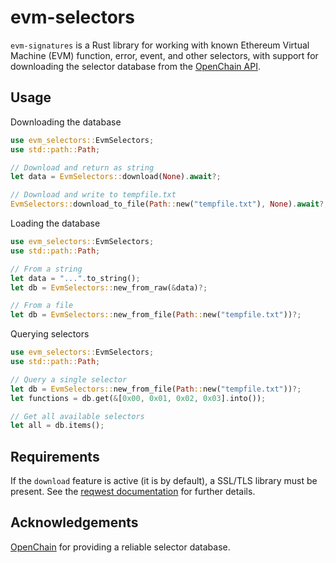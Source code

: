 # evm-selectors

`evm-signatures` is a Rust library for working with known Ethereum Virtual Machine (EVM) function, error, event, and other selectors, with support for downloading the selector database from the [OpenChain API](https://docs.openchain.xyz/).

## Usage
Downloading the database
```rust
use evm_selectors::EvmSelectors;
use std::path::Path;

// Download and return as string
let data = EvmSelectors::download(None).await?;

// Download and write to tempfile.txt
EvmSelectors::download_to_file(Path::new("tempfile.txt"), None).await?;
```

Loading the database
```rust
use evm_selectors::EvmSelectors;
use std::path::Path;

// From a string
let data = "...".to_string();
let db = EvmSelectors::new_from_raw(&data)?;

// From a file
let db = EvmSelectors::new_from_file(Path::new("tempfile.txt"))?;
``` 

Querying selectors
```rust
use evm_selectors::EvmSelectors;
use std::path::Path;

// Query a single selector
let db = EvmSelectors::new_from_file(Path::new("tempfile.txt"))?;
let functions = db.get(&[0x00, 0x01, 0x02, 0x03].into());

// Get all available selectors
let all = db.items();
```

## Requirements
If the `download` feature is active (it is by default), a SSL/TLS library must be present. See the [reqwest documentation](https://github.com/seanmonstar/reqwest?tab=readme-ov-file#requirements) for further details.

## Acknowledgements
[OpenChain](https://openchain.xyz) for providing a reliable selector database.
